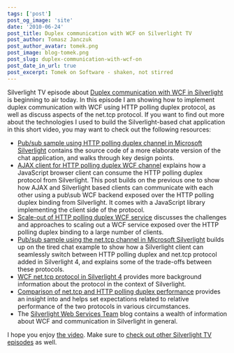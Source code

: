 ```yaml
---
tags: ['post']
post_og_image: 'site'
date: '2010-06-24'  
post_title: Duplex communication with WCF on Silverlight TV
post_author: Tomasz Janczuk
post_author_avatar: tomek.png
post_image: blog-tomek.png
post_slug: duplex-communication-with-wcf-on
post_date_in_url: true
post_excerpt: Tomek on Software - shaken, not stirred
---
```





Silverlight TV episode about [Duplex communication with WCF in Silverlight](http://channel9.msdn.com/shows/SilverlightTV/Duplex-Communication-with-WCF-in-Silverlight-4-Silverlight-TV-34/) is beginning to air today. In this episode I am showing how to implement duplex communication with WCF using HTTP polling duplex protocol, as well as discuss aspects of the net.tcp protocol. If you want to find out more about the technologies I used to build the Silverlight-based chat application in this short video, you may want to check out the following resources:  

* [Pub/sub sample using HTTP polling duplex channel in Microsoft Silverlight](http://tomasz.janczuk.org/2009/07/pubsub-sample-using-http-polling-duplex.html) contains the source code of a more elaborate version of the chat application, and walks through key design points.  
* [AJAX client for HTTP polling duplex WCF channel](http://tomasz.janczuk.org/2009/08/ajax-client-for-http-polling-duplex-wcf.html) explains how a JavaScript browser client can consume the HTTP polling duplex protocol from Silverlight. This post builds on the previous one to show how AJAX and Silverlight based clients can communicate with each other using a pub\sub WCF backend exposed over the HTTP polling duplex binding from Silverlight. It comes with a JavaScript library implementing the client side of the protocol.  
* [Scale-out of HTTP polling duplex WCF service](http://tomasz.janczuk.org/2009/09/scale-out-of-silverlight-http-polling.html) discusses the challenges and approaches to scaling out a WCF service exposed over the HTTP polling duplex binding to a large number of clients.  
* [Pub/sub sample using the net.tcp channel in Microsoft Silverlight](http://tomasz.janczuk.org/2009/11/pubsub-sample-with-wcf-nettcp-protocol.html) builds up on the tired chat example to show how a Silverlight client can seamlessly switch between HTTP polling duplex and net.tcp protocol added in Silverlight 4, and explains some of the trade-offs between these protocols.  
* [WCF net.tcp protocol in Silverlight 4](http://tomasz.janczuk.org/2009/11/wcf-nettcp-protocol-in-silverlight-4.html) provides more background information about the protocol in the context of Silverlight.  
* [Comparison of net.tcp and HTTP polling duplex performance](http://tomasz.janczuk.org/2010/03/comparison-of-http-polling-duplex-and.html) provides an insight into and helps set expectations related to relative performance of the two protocols in various circumstances.  
* The [Silverlight Web Services Team](http://blogs.msdn.com/b/silverlightws/) blog contains a wealth of information about WCF and communication in Silverlight in general.  
  

I hope you enjoy [the video](http://channel9.msdn.com/shows/SilverlightTV/Duplex-Communication-with-WCF-in-Silverlight-4-Silverlight-TV-34/). Make sure to [check out other Silverlight TV episodes](http://channel9.msdn.com/shows/SilverlightTV/) as well.   